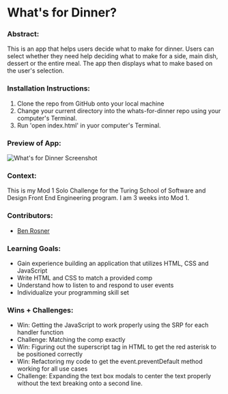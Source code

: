 # What's for Dinner? 

### Abstract:
This is an app that helps users decide what to make for dinner. Users can select whether they need
help deciding what to make for a side, main dish, dessert or the entire meal. The app then displays
what to make based on the user's selection.

### Installation Instructions:
1. Clone the repo from GitHub onto your local machine
2. Change your current directory into the whats-for-dinner repo using your computer's Terminal.
3. Run 'open index.html' in yuor computer's Terminal.

### Preview of App:
![What\'s for Dinner Screenshot](whats_for_dinner_screenshot.png)

### Context:
This is my Mod 1 Solo Challenge for the Turing School of Software and Design Front End Engineering program. 
I am 3 weeks into Mod 1.

### Contributors:
- [Ben Rosner](https://github.com/ben-rosner-williamsburg)

### Learning Goals:
- Gain experience building an application that utilizes HTML, CSS and JavaScript
- Write HTML and CSS to match a provided comp
- Understand how to listen to and respond to user events
- Individualize your programming skill set

### Wins + Challenges:

- Win: Getting the JavaScript to work properly using the SRP for each handler function
- Challenge: Matching the comp exactly
- Win: Figuring out the superscript tag in HTML to get the red asterisk to be positioned correctly
- Win: Refactoring my code to get the event.preventDefault method working for all use cases
- Challenge: Expanding the text box modals to center the text properly without the text breaking onto 
a second line.


